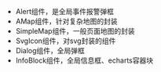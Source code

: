 - Alert组件，是全局事件报警弹框
- AMap组件，针对复杂地图的封装
- SimpleMap组件，一般页面地图的封装
- SvgIcon组件，对svg封装的组件
- Dialog组件，全局弹框
- InfoBlock组件，全局信息框、echarts容器块
